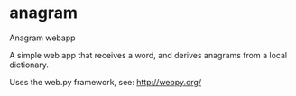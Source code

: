 # anagram
Anagram webapp

A simple web app that receives a word, and derives anagrams from a local dictionary.

Uses the web.py framework, see: http://webpy.org/

